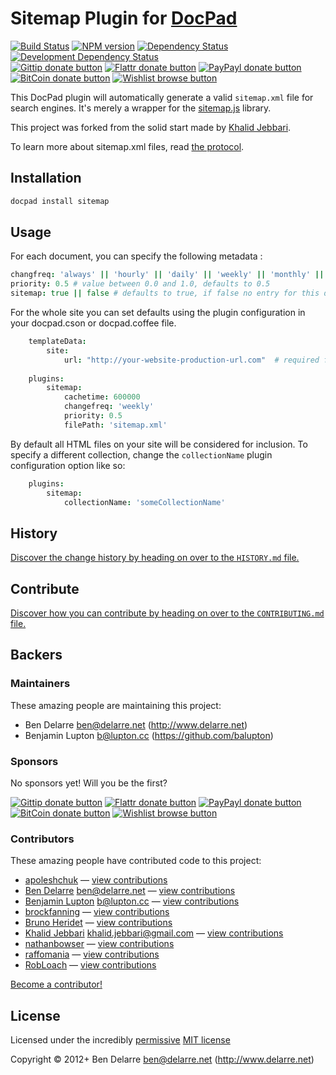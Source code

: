# Sitemap Plugin for [DocPad](http://docpad.org)

<!-- BADGES/ -->

[![Build Status](http://img.shields.io/travis-ci/docpad/docpad-plugin-sitemap.png?branch=master)](http://travis-ci.org/docpad/docpad-plugin-sitemap "Check this project's build status on TravisCI")
[![NPM version](http://badge.fury.io/js/docpad-plugin-sitemap.png)](https://npmjs.org/package/docpad-plugin-sitemap "View this project on NPM")
[![Dependency Status](https://david-dm.org/docpad/docpad-plugin-sitemap.png?theme=shields.io)](https://david-dm.org/docpad/docpad-plugin-sitemap)
[![Development Dependency Status](https://david-dm.org/docpad/docpad-plugin-sitemap/dev-status.png?theme=shields.io)](https://david-dm.org/docpad/docpad-plugin-sitemap#info=devDependencies)<br/>
[![Gittip donate button](http://img.shields.io/gittip/docpad.png)](https://www.gittip.com/docpad/ "Donate weekly to this project using Gittip")
[![Flattr donate button](http://img.shields.io/flattr/donate.png?color=yellow)](http://flattr.com/thing/344188/balupton-on-Flattr "Donate monthly to this project using Flattr")
[![PayPayl donate button](http://img.shields.io/paypal/donate.png?color=yellow)](https://www.paypal.com/cgi-bin/webscr?cmd=_s-xclick&hosted_button_id=QB8GQPZAH84N6 "Donate once-off to this project using Paypal")
[![BitCoin donate button](http://img.shields.io/bitcoin/donate.png?color=yellow)](https://coinbase.com/checkouts/9ef59f5479eec1d97d63382c9ebcb93a "Donate once-off to this project using BitCoin")
[![Wishlist browse button](http://img.shields.io/wishlist/browse.png?color=yellow)](http://amzn.com/w/2F8TXKSNAFG4V "Buy an item on our wishlist for us")

<!-- /BADGES -->


This DocPad plugin will automatically generate a valid `sitemap.xml` file for search engines. It's merely a wrapper for the [sitemap.js](https://github.com/ekalinin/sitemap.js) library.

This project was forked from the solid start made by [Khalid Jebbari](https://github.com/DjebbZ/docpad-plugin-sitemap).

To learn more about sitemap.xml files, read [the protocol](http://www.sitemaps.org/).


## Installation

``` bash
docpad install sitemap
```


## Usage

For each document, you can specify the following metadata :

``` coffee
changfreq: 'always' || 'hourly' || 'daily' || 'weekly' || 'monthly' || 'yearly' || 'never' # Change frequency, defaults to 'weekly'
priority: 0.5 # value between 0.0 and 1.0, defaults to 0.5
sitemap: true || false # defaults to true, if false no entry for this document will be generated
```

For the whole site you can set defaults using the plugin configuration in your docpad.cson or docpad.coffee file.

``` coffee
	templateData:
		site:
			url: "http://your-website-production-url.com"  # required for sitemap
	
	plugins:
		sitemap:
			cachetime: 600000
			changefreq: 'weekly'
			priority: 0.5
			filePath: 'sitemap.xml'
```


By default all HTML files on your site will be considered for inclusion. To specify a different collection, change the `collectionName` plugin configuration option like so:

``` coffee
	plugins:
		sitemap:
			collectionName: 'someCollectionName'
```


<!-- HISTORY/ -->

## History
[Discover the change history by heading on over to the `HISTORY.md` file.](https://github.com/docpad/docpad-plugin-sitemap/blob/master/HISTORY.md#files)

<!-- /HISTORY -->


<!-- CONTRIBUTE/ -->

## Contribute

[Discover how you can contribute by heading on over to the `CONTRIBUTING.md` file.](https://github.com/docpad/docpad-plugin-sitemap/blob/master/CONTRIBUTING.md#files)

<!-- /CONTRIBUTE -->


<!-- BACKERS/ -->

## Backers

### Maintainers

These amazing people are maintaining this project:

- Ben Delarre <ben@delarre.net> (http://www.delarre.net)
- Benjamin Lupton <b@lupton.cc> (https://github.com/balupton)

### Sponsors

No sponsors yet! Will you be the first?

[![Gittip donate button](http://img.shields.io/gittip/docpad.png)](https://www.gittip.com/docpad/ "Donate weekly to this project using Gittip")
[![Flattr donate button](http://img.shields.io/flattr/donate.png?color=yellow)](http://flattr.com/thing/344188/balupton-on-Flattr "Donate monthly to this project using Flattr")
[![PayPayl donate button](http://img.shields.io/paypal/donate.png?color=yellow)](https://www.paypal.com/cgi-bin/webscr?cmd=_s-xclick&hosted_button_id=QB8GQPZAH84N6 "Donate once-off to this project using Paypal")
[![BitCoin donate button](http://img.shields.io/bitcoin/donate.png?color=yellow)](https://coinbase.com/checkouts/9ef59f5479eec1d97d63382c9ebcb93a "Donate once-off to this project using BitCoin")
[![Wishlist browse button](http://img.shields.io/wishlist/browse.png?color=yellow)](http://amzn.com/w/2F8TXKSNAFG4V "Buy an item on our wishlist for us")

### Contributors

These amazing people have contributed code to this project:

- [apoleshchuk](https://github.com/apoleshchuk) — [view contributions](https://github.com/docpad/docpad-plugin-sitemap/commits?author=apoleshchuk)
- [Ben Delarre](https://github.com/benjamind) <ben@delarre.net> — [view contributions](https://github.com/docpad/docpad-plugin-sitemap/commits?author=benjamind)
- [Benjamin Lupton](https://github.com/balupton) <b@lupton.cc> — [view contributions](https://github.com/docpad/docpad-plugin-sitemap/commits?author=balupton)
- [brockfanning](https://github.com/brockfanning) — [view contributions](https://github.com/docpad/docpad-plugin-sitemap/commits?author=brockfanning)
- [Bruno Heridet](https://github.com/Delapouite) — [view contributions](https://github.com/docpad/docpad-plugin-sitemap/commits?author=Delapouite)
- [Khalid Jebbari](https://github.com/DjebbZ) <khalid.jebbari@gmail.com> — [view contributions](https://github.com/docpad/docpad-plugin-sitemap/commits?author=DjebbZ)
- [nathanbowser](https://github.com/nathanbowser) — [view contributions](https://github.com/docpad/docpad-plugin-sitemap/commits?author=nathanbowser)
- [raffomania](https://github.com/raffomania) — [view contributions](https://github.com/docpad/docpad-plugin-sitemap/commits?author=raffomania)
- [RobLoach](https://github.com/RobLoach) — [view contributions](https://github.com/docpad/docpad-plugin-sitemap/commits?author=RobLoach)

[Become a contributor!](https://github.com/docpad/docpad-plugin-sitemap/blob/master/CONTRIBUTING.md#files)

<!-- /BACKERS -->


<!-- LICENSE/ -->

## License

Licensed under the incredibly [permissive](http://en.wikipedia.org/wiki/Permissive_free_software_licence) [MIT license](http://creativecommons.org/licenses/MIT/)

Copyright &copy; 2012+ Ben Delarre <ben@delarre.net> (http://www.delarre.net)

<!-- /LICENSE -->


